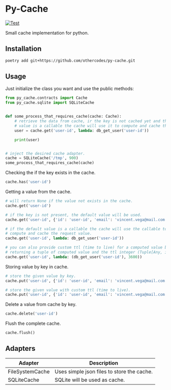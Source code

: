 # Py-Cache

[![Test](https://github.com/othercodes/py-cache/actions/workflows/test.yml/badge.svg)](https://github.com/othercodes/py-cache/actions/workflows/test.yml)

Small cache implementation for python.

## Installation

```bash
poetry add git+https://github.com/othercodes/py-cache.git
```

## Usage

Just initialize the class you want and use the public methods:

```python
from py_cache.contracts import Cache
from py_cache.sqlite import SQLiteCache


def some_process_that_requires_cache(cache: Cache):
    # retrieve the data from cache, ir the key is not cached yet and the default 
    # value is a callable the cache will use it to compute and cache the value
    user = cache.get('user-id', lambda: db_get_user('user-id'))

    print(user)


# inject the desired cache adapter.
cache = SQLiteCache('/tmp', 900)
some_process_that_requires_cache(cache)
```

Checking the if the key exists in the cache.

```python
cache.has('user-id')
```

Getting a value from the cache.

```python
# will return None if the value not exists in the cache.
cache.get('user-id')

# if the key is not present, the default value will be used.
cache.get('user-id', {'id': 'user-id', 'email': 'vincent.vega@mail.com'})

# if the default value is a callable the cache will use the callable to 
# compute and cache the request value.
cache.get('user-id', lambda: db_get_user('user-id'))

# you can also provide custom ttl (time to live) for a computed value by 
# returning a tuple of computed value and the ttl integer (Tuple[Any, int]).
cache.get('user-id', lambda: (db_get_user('user-id'), 3600))
```

Storing value by key in cache.

```python
# store the given value by key.
cache.put('user-id', {'id': 'user-id', 'email': 'vincent.vega@mail.com'})

# store the given value with custom ttl (time to live).
cache.put('user-id', {'id': 'user-id', 'email': 'vincent.vega@mail.com'}, 3600)
```

Delete a value from cache by key.

```python
cache.delete('user-id')
```

Flush the complete cache.

```python
cache.flush()
```

## Adapters

| Adapter          | Description                                |
|------------------|--------------------------------------------|
| FileSystemCache  | Uses simple json files to store the cache. |
| SQLiteCache      | SQLite will be used as cache.              |
